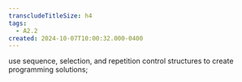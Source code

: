 ```yaml
---
transcludeTitleSize: h4
tags:
  - A2.2
created: 2024-10-07T10:00:32.000-0400
---
```

use sequence, selection, and repetition control structures to create programming solutions;